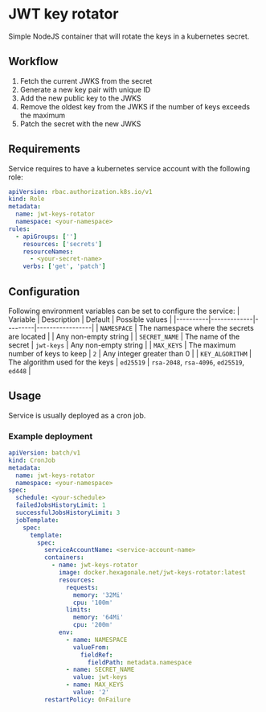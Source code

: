 # JWT key rotator

Simple NodeJS container that will rotate the keys in a kubernetes secret.

## Workflow

1. Fetch the current JWKS from the secret
2. Generate a new key pair with unique ID
3. Add the new public key to the JWKS
4. Remove the oldest key from the JWKS if the number of keys exceeds the maximum
5. Patch the secret with the new JWKS

## Requirements

Service requires to have a kubernetes service account with the following role:

```yaml
apiVersion: rbac.authorization.k8s.io/v1
kind: Role
metadata:
  name: jwt-keys-rotator
  namespace: <your-namespace>
rules:
  - apiGroups: ['']
    resources: ['secrets']
    resourceNames:
      - <your-secret-name>
    verbs: ['get', 'patch']
```

## Configuration

Following environment variables can be set to configure the service:
| Variable | Description | Default | Possible values |
|----------|-------------|---------|-----------------|
| `NAMESPACE` | The namespace where the secrets are located | | Any non-empty string |
| `SECRET_NAME` | The name of the secret | `jwt-keys` | Any non-empty string |
| `MAX_KEYS` | The maximum number of keys to keep | `2` | Any integer greater than 0 |
| `KEY_ALGORITHM` | The algorithm used for the keys | `ed25519` | `rsa-2048`, `rsa-4096`, `ed25519`, `ed448` |

## Usage

Service is usually deployed as a cron job.

### Example deployment

```yaml
apiVersion: batch/v1
kind: CronJob
metadata:
  name: jwt-keys-rotator
  namespace: <your-namespace>
spec:
  schedule: <your-schedule>
  failedJobsHistoryLimit: 1
  successfulJobsHistoryLimit: 3
  jobTemplate:
    spec:
      template:
        spec:
          serviceAccountName: <service-account-name>
          containers:
            - name: jwt-keys-rotator
              image: docker.hexagonale.net/jwt-keys-rotator:latest
              resources:
                requests:
                  memory: '32Mi'
                  cpu: '100m'
                limits:
                  memory: '64Mi'
                  cpu: '200m'
              env:
                - name: NAMESPACE
                  valueFrom:
                    fieldRef:
                      fieldPath: metadata.namespace
                - name: SECRET_NAME
                  value: jwt-keys
                - name: MAX_KEYS
                  value: '2'
          restartPolicy: OnFailure
```
